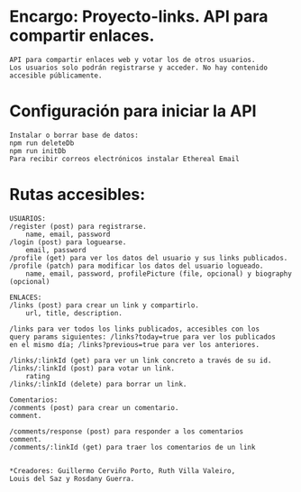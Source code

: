 # Encargo: Proyecto-links. API para compartir enlaces.

    API para compartir enlaces web y votar los de otros usuarios.
    Los usuarios solo podrán registrarse y acceder. No hay contenido accesible públicamente.

# Configuración para iniciar la API

    Instalar o borrar base de datos:
    npm run deleteDb
    npm run initDb
    Para recibir correos electrónicos instalar Ethereal Email

# Rutas accesibles:

    USUARIOS:
    /register (post) para registrarse.
        name, email, password
    /login (post) para loguearse.
        email, password
    /profile (get) para ver los datos del usuario y sus links publicados.
    /profile (patch) para modificar los datos del usuario logueado.
        name, email, password, profilePicture (file, opcional) y biography (opcional)

    ENLACES:
    /links (post) para crear un link y compartirlo.
        url, title, description.

    /links para ver todos los links publicados, accesibles con los
    query params siguientes: /links?today=true para ver los publicados
    en el mismo día; /links?previous=true para ver los anteriores.

    /links/:linkId (get) para ver un link concreto a través de su id.
    /links/:linkId (post) para votar un link.
        rating
    /links/:linkId (delete) para borrar un link.

    Comentarios:
    /comments (post) para crear un comentario.
    comment.

    /comments/response (post) para responder a los comentarios
    comment.
    /comments/:linkId (get) para traer los comentarios de un link


    *Creadores: Guillermo Cerviño Porto, Ruth Villa Valeiro,
    Louis del Saz y Rosdany Guerra.
